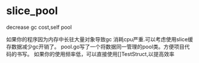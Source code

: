 # slice_pool
decrease gc cost,self pool

如果你的程序因为内存中长驻大量对象导致gc 消耗cpu严重.可以考虑使用slice缓存数据减少gc开销了。
pool.go写了一个将数据同一管理的pool类。方便项目代码的书写。
如果你的使用频率低，可以直接使用[]TestStruct,以提高效率
